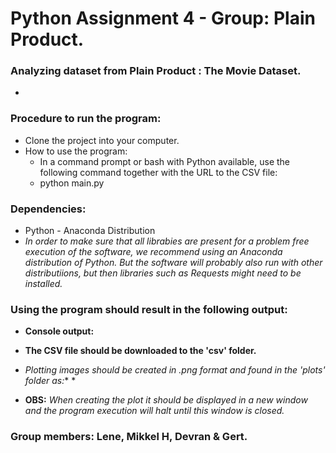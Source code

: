 # Python Assignment 4 - Group: Plain Product.
### Analyzing dataset from Plain Product : The Movie Dataset.

*

### Procedure to run the program:
* Clone the project into your computer.
* How to use the program:
  * In a command prompt or bash with Python available, use the following command together with the URL to the CSV file: 
  * python main.py 

### Dependencies:
* Python - Anaconda Distribution 
* *In order to make sure that all librabies are present for a problem free execution of the software, we recommend using an Anaconda distribution of Python. But the software will probably also run with other distributiions, but then libraries such as Requests might need to be installed.*

### Using the program should result in the following output:

* **Console output:**


* **The CSV file should be downloaded to the 'csv' folder.**

* *Plotting images should be created in .png format and found in the 'plots' folder as:** 
  *

* **OBS:** *When creating the plot it should be displayed in a new window and the program execution will halt until this window is closed.*

### Group members: Lene, Mikkel H, Devran & Gert. 
